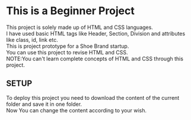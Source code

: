 # This is a Beginner Project
This project is solely made up of HTML and CSS languages.<br/>
I have used basic HTML tags like Header, Section, Division and attributes like class, id, link etc.<br/>
This is project prototype for a Shoe Brand startup.<br/>
You can use this project to revise HTML and CSS.<br/>
NOTE:You can't learn complete concepts of HTML and CSS through this project.
## SETUP
To deploy this project you need to download the content of the current folder and save it in one folder.<br/>
Now You can change the content according to your wish.
